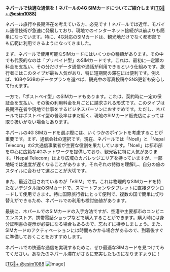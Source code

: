 **ネパールで快適な通信を！ネパールの4G SIMカードについてご紹介します[[TG💪+ @esim1088](https://t.me/s/esim1088)]**

ネパール旅行や長期滞在を考えている方、必見です！ネパールでは近年、モバイル通信技術が急速に発展しており、現地でのインターネット接続が以前よりも簡単になっています。特に、4G対応のSIMカードは、観光地だけでなく都市部でも広範に利用できるようになってきました。

まず、ネパールで使用可能なSIMカードにはいくつかの種類があります。その中でも代表的なのは「プリペイド型」のSIMカードです。これは、最初に一定額の料金を支払い、その分だけデータ通信や通話が利用できるという仕組みです。旅行者にはこのタイプが最も人気があり、特に短期間の滞在には便利です。例えば、1GBや5GBのデータプランを選べば、観光中の写真投稿やSNS更新も安心して行えます。

一方で、「ポストペイ型」のSIMカードもあります。これは、契約時に一定の保証金を支払い、その後の利用料金を月ごとに請求される形式です。このタイプは長期滞在者や現地で仕事をするビジネスパーソンにおすすめです。ただし、ネパールではポストペイ型の普及率はまだ低く、現地のSIMカード販売店によっては取り扱いがない場合もあります。

ネパールの4G SIMカードを選ぶ際には、いくつかのポイントを考慮することが重要です。まず、通信会社の選択です。現在、ネパールでは「Ncell」と「Nepal Telecom」の2大通信事業者が主要な役割を果たしています。「Ncell」は都市部を中心に広範な4Gネットワークを提供しており、観光客に特に人気があります。「Nepal Telecom」はより広域のカバレッジエリアを持っていますが、一部地域では速度が遅くなることがあります。それぞれの特徴を理解し、自分の旅のスタイルに合わせて選ぶことが大切です。

また、最近注目されているのが「eSIM」です。これは物理的なSIMカードを持たないデジタル版のSIMカードで、スマートフォンやタブレットに直接ダウンロードして使用できます。特に国際旅行者にとって便利で、複数の国で簡単に切り替えができるため、ネパールでの利用も検討価値があります。

最後に、ネパールでのSIMカードの入手方法ですが、空港や主要都市のコンビニエンスストア、携帯電話ショップなどで購入することができます。購入時には身分証明書の提示が必要になる場合もあるので、忘れずに持参しましょう。また、SIMカードのアクティベーションには時間もかかる場合があるので、到着後すぐに準備しておくことをおすすめします。

ネパールでの快適な通信を実現するために、ぜひ最適なSIMカードを見つけてみてください。あなたのネパール滞在がさらに充実したものになりますように！

[[TG💪+ @esim1088](https://t.me/s/esim1088) ![Image](https://i.postimg.cc/Y0z9fWf4/image.png)]